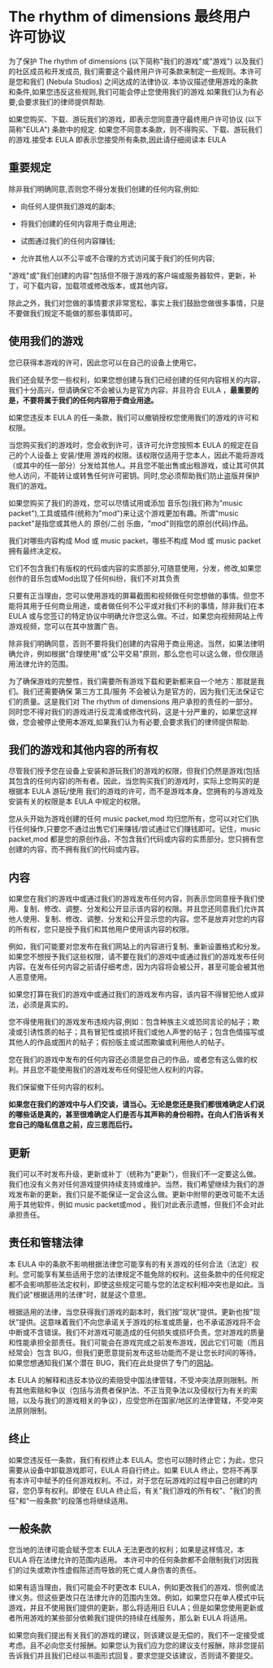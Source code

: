 # The rhythm of dimensions 最终用户许可协议
为了保护 The rhythm of dimensions (以下简称"我们的游戏"或"游戏") 以及我们的社区成员和开发成员,
我们需要这个最终用户许可条款来制定一些规则。本许可是您和我们 (Nebula Studios) 之间达成的法律协议.
本协议描述使用游戏的条款和条件,如果您违反这些规则,我们可能会停止您使用我们的游戏.如果我们认为有必要,会要求我们的律师提供帮助.

如果您购买、下载、游玩我们的游戏，即表示您同意遵守最终用户许可协议 (以下简称"EULA") 条款中的规定.
如果您不同意本条款，则不得购买、下载、游玩我们的游戏.接受本 EULA 即表示您接受所有条款,因此请仔细阅读本 EULA

## 重要规定

除非我们明确同意,否则您不得分发我们创建的任何内容,例如: 
  
* 向任何人提供我们游戏的副本;
- 将我们创建的任何内容用于商业用途;
* 试图通过我们的任何内容赚钱;
- 允许其他人以不公平或不合理的方式访问属于我们的任何内容;

"游戏"或"我们创建的内容"包括但不限于游戏的客户端或服务器软件，更新，补丁，可下载内容，加载项或修改版本，或其他内容。

除此之外，我们对您做的事情要求非常宽松，事实上我们鼓励您做很多事情，只是不要做我们规定不能做的那些事情即可。

## 使用我们的游戏

您已获得本游戏的许可，因此您可以在自己的设备上使用它。

我们还会赋予您一些权利，如果您想创建与我们已经创建的任何内容相关的内容，我们十分高兴，但请确保它不会被认为是官方内容，并且符合 EULA ，**最重要的是，不要将属于我们的任何内容用于商业用途。**

如果您违反本 EULA 的任一条款，我们可以撤销授权您使用我们的游戏的许可和权限。

当您购买我们的游戏时，您会收到许可，该许可允许您按照本 EULA 的规定在自己的个人设备上 安装/使用 游戏的权限。该权限仅适用于您本人，因此不能将游戏（或其中的任一部分）分发给其他人。并且您不能出售或出租游戏，或让其可供其他人访问，不能转让或转售任何许可密钥。同时,您必须帮助我们防止盗版并保护我们的游戏。

如果您购买了我们的游戏，您可以尽情试用或添加 音乐包(我们称为"music packet"),工具或插件(统称为"mod")来让这个游戏更加有趣。所谓"music packet"是指您或其他人的 原创/二创 乐曲，"mod"则指您的原创(代码)作品。

我们对哪些内容构成 Mod 或 music packet，哪些不构成 Mod 或 music packet 拥有最终决定权。

它们不包含我们有版权的代码或内容的实质部分,可随意使用，分发，修改,如果您创作的音乐包或Mod出现了任何纠纷，我们不对其负责

只要有正当理由，您可以使用游戏的屏幕截图和视频做任何您想做的事情。但您不能将其用于任何商业用途，或者做任何不公平或对我们不利的事情，除非我们在本 EULA 或与您签订的特定协议中明确允许您这么做。不过，如果您向视频网站上传游戏视频，您可以在其中放置广告。

除非我们明确同意，否则不要将我们创建的内容用于商业用途。当然，如果法律明确允许，例如根据"合理使用"或"公平交易"原则，那么您也可以这么做，但仅限适用法律允许的范围。

为了确保游戏的完整性，我们需要所有游戏下载和更新都来自一个地方：那就是我们。我们还需要确保 第三方工具/服务 不会被认为是官方的，因为我们无法保证它们的质量。这是我们对 The rhythm of dimensions 用户承担的责任的一部分。
同时您不得对我们的游戏进行反混淆或修改代码，这是十分严重的，如果您这样做，您会被停止使用本游戏,如果我们认为有必要,会要求我们的律师提供帮助.

## 我们的游戏和其他内容的所有权

尽管我们授予您在设备上安装和游玩我们的游戏的权限，但我们仍然是游戏(包括其包含的任何内容)的所有者。因此，当您购买我们的游戏时，实际上您购买的是根据本 EULA 游玩/使用 我们的游戏的许可，而不是游戏本身。您拥有的与游戏及安装有关的权限是本 EULA 中规定的权限。

您从头开始为游戏创建的任何 music packet,mod 均归您所有，您可以对它们执行任何操作,只要您不通过出售它们来赚钱/尝试通过它们赚钱即可。记住，music packet,mod 都是您的原创作品，不包含我们代码或内容的实质部分。您只拥有您创建的内容，而不拥有我们的代码或内容。

## 内容

如果您在我们的游戏中或通过我们的游戏发布任何内容，则表示您同意授予我们使用、复制、修改、调整、分发和公开显示该内容的权限。并且您还同意我们允许其他人使用、复制、修改、调整、分发和公开显示您的内容。您不是放弃对您的内容的所有权，您只是授予我们和其他用户使用该内容的权限。

例如，我们可能要对您发布在我们网站上的内容进行复制、重新设置格式和分发。如果您不想授予我们这些权限，请不要在我们的游戏中或通过我们的游戏发布任何内容。在发布任何内容之前请仔细考虑，因为内容将会被公开，甚至可能会被其他人恶意使用。

如果您打算在我们的游戏中或通过我们的游戏发布内容，该内容不得冒犯他人或非法，必须是真实的。

您不得使用我们的游戏发布违规内容,例如：包含种族主义或恐同言论的帖子；欺凌或引诱性质的帖子；具有冒犯性或损坏我们或他人声誉的帖子；包含色情描写或其他人的作品或图片的帖子；假扮版主或试图欺骗或利用他人的帖子。

您在我们的游戏中发布的任何内容还必须是您自己的作品，或者您有这么做的权利。并且您不能使用我们的游戏发布任何侵犯他人权利的内容。

我们保留撤下任何内容的权利。

**如果您在我们的游戏中与人们交谈，请当心。无论是您还是我们都很难确定人们说的哪些话是真的，甚至很难确定人们是否与其声称的身份相符。在向人们告诉有关您自己的隐私信息之前，应三思而后行。**

## 更新

我们可以不时发布升级，更新或补丁（统称为"更新"），但我们不一定要这么做。我们也没有义务对任何游戏提供持续支持或维护。当然，我们希望继续为我们的游戏发布新的更新，我们只是不能保证一定会这么做。更新中附带的更改可能不太适用于其他软件，例如 music packet或mod 。我们对此表示遗憾，但我们不会对此承担责任。

## 责任和管辖法律

本 EULA 中的条款不影响根据法律您可能享有的有关游戏的任何合法（法定）权利。您可能享有某些适用于您的法律规定不能免除的权利。这些条款中的任何规定都不会影响那些法定权利，即使这些规定可能与您的法定权利相冲突也是如此。当我们说"根据适用的法律"时，就是这个意思。

根据适用的法律，当您获得我们游戏的副本时，我们按"现状"提供。更新也按"现状"提供。这意味着我们不向您承诺关于游戏的标准或质量，也不承诺游戏将不会中断或不含错误。我们不对游戏可能造成的任何损失或损坏负责。您对游戏的质量和性能承担全部责任。我们可能会在游戏完成之前发布游戏，因此它们可能（而且经常会）包含 BUG，但我们更愿意提前发布这些功能而不是让您长时间的等待。如果您想通知我们某个潜在 BUG，我们在此处提供了专门的[网站](https://github.com/Nebula-Studios/The-rhythm-of-dimensions/lssues)。

本 EULA 的解释和违反本协议的索赔受中国法律管辖，不受冲突法原则限制。所有其他索赔和争议（包括与消费者保护法、不正当竞争法以及侵权行为有关的索赔，以及与我们的游戏相关的争议），应受您所在国家/地区的法律管辖，不受冲突法原则限制。

## 终止

如果您违反任一条款，我们有权终止本 EULA。您也可以随时终止它；为此，您只需要从设备中卸载游戏即可，EULA 将自行终止。如果 EULA 终止，您将不再享有本许可中赋予的任何游戏权利。不过，对于您在玩游戏的过程中自己创建的内容，您仍享有权利。即使在 EULA 终止后，有关"我们游戏的所有权"、"我们的责任"和"一般条款"的段落也将继续适用。

## 一般条款

您当地的法律可能会赋予您本 EULA 无法更改的权利；如果是这样情况，本 EULA 将在法律允许的范围内适用。 本许可中的任何条款都不会限制我们对因我们的过失或欺诈性虚假陈述而导致的死亡或人身伤害的责任。

如果有适当理由，我们可能会不时更改本 EULA，例如更改我们的游戏、惯例或法律义务。但这些更改只在法律允许的范围内生效。例如，如果您只在单人模式中玩游戏，并且不使用我们提供的更新，那么将适用旧 EULA；但是如果您使用更新或者所用游戏的某些部分依赖我们提供的持续在线服务，那么新 EULA 将适用。

如果您向我们提出有关我们的游戏的建议，则该建议是无偿的，我们不一定接受或考虑。且不必向您支付报酬。如果您认为我们应为您的建议支付报酬，除非您提前告诉我们并且我们已经以书面形式回复，要求您提交该建议，否则请不要提交。
